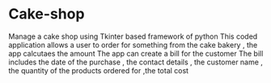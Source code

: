 # Cake-shop
Manage a cake shop using Tkinter based framework of python
This coded application allows a user to order for something from the cake bakery , the app calcutaes the amount 
The app can create a bill for the customer 
The bill includes the date of the purchase , the contact details , the customer name , the quantity of the products ordered for ,the total cost
